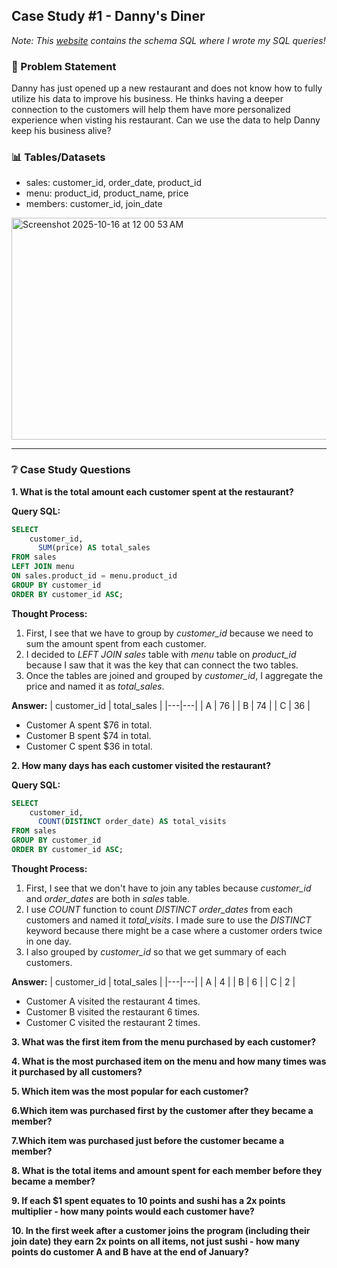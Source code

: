 ## Case Study #1 - Danny's Diner
_Note: This [website](https://www.db-fiddle.com/f/2rM8RAnq7h5LLDTzZiRWcd/138) contains the schema SQL where I wrote my SQL queries!_

### 💬 Problem Statement
Danny has just opened up a new restaurant and does not know how to fully utilize his data to improve his business. He thinks having a deeper connection to the customers will help them have more personalized experience when visting his restaurant.
Can we use the data to help Danny keep his business alive?

### 📊 Tables/Datasets
- sales: customer_id, order_date, product_id
- menu: product_id, product_name, price
- members: customer_id, join_date

<img width="604" height="355" alt="Screenshot 2025-10-16 at 12 00 53 AM" src="https://github.com/user-attachments/assets/95f7da08-8125-4028-a3f7-aa6dc9d6d6f6" />

---

### ❔ Case Study Questions

**1. What is the total amount each customer spent at the restaurant?**

**Query SQL:**
```sql
SELECT
  	customer_id,
	  SUM(price) AS total_sales
FROM sales
LEFT JOIN menu
ON sales.product_id = menu.product_id
GROUP BY customer_id
ORDER BY customer_id ASC;
```

**Thought Process:**
1. First, I see that we have to group by _customer_id_ because we need to sum the amount spent from each customer.
2. I decided to _LEFT JOIN_ _sales_ table with _menu_ table on _product_id_ because I saw that it was the key that can connect the two tables.
3. Once the tables are joined and grouped by _customer_id_, I aggregate the price and named it as _total_sales_.

**Answer:**
| customer_id | total_sales |
|---|---|
| A | 76 |
| B | 74 |
| C | 36 |

- Customer A spent $76 in total.
- Customer B spent $74 in total.
- Customer C spent $36 in total.


**2. How many days has each customer visited the restaurant?**

**Query SQL:**
```sql
SELECT
  	customer_id,
	  COUNT(DISTINCT order_date) AS total_visits
FROM sales
GROUP BY customer_id
ORDER BY customer_id ASC;
```

**Thought Process:**
1. First, I see that we don't have to join any tables because _customer_id_ and _order_dates_ are both in _sales_ table.
2. I use _COUNT_ function to count _DISTINCT_ _order_dates_ from each customers and named it _total_visits_. I made sure to use the _DISTINCT_ keyword because there might be a case where a customer orders twice in one day.
3. I also grouped by _customer_id_ so that we get summary of each customers.

**Answer:**
| customer_id | total_sales |
|---|---|
| A | 4 |
| B | 6 |
| C | 2 |

- Customer A visited the restaurant 4 times.
- Customer B visited the restaurant 6 times.
- Customer C visited the restaurant 2 times.

**3. What was the first item from the menu purchased by each customer?**

**4. What is the most purchased item on the menu and how many times was it purchased by all customers?**

**5. Which item was the most popular for each customer?**

**6.Which item was purchased first by the customer after they became a member?**

**7.Which item was purchased just before the customer became a member?**

**8. What is the total items and amount spent for each member before they became a member?**

**9. If each $1 spent equates to 10 points and sushi has a 2x points multiplier - how many points would each customer have?**

**10. In the first week after a customer joins the program (including their join date) they earn 2x points on all items, not just sushi - how many points do customer A and B have at the end of January?**
